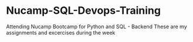 # Nucamp-SQL-Devops-Training

Attending Nucamp Bootcamp for Python and SQL - Backend
These are my assignments and excercises during the week
